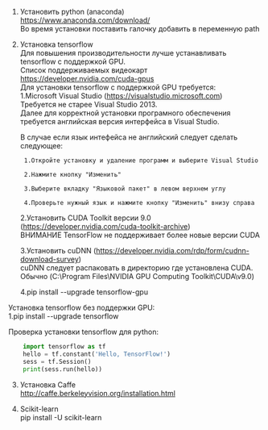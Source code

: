 1. Установить python (anaconda)  
https://www.anaconda.com/download/  
Во время установки поставить галочку добавить в переменную path  

2. Установка tensorflow  
Для повышения производительности лучше устанавливать tensorflow с поддержкой GPU.  
Список поддерживаемых видеокарт https://developer.nvidia.com/cuda-gpus  
Для установки tensorflow с поддержкой GPU требуется:  
    1.Microsoft Visual Studio (https://visualstudio.microsoft.com)  
    Требуется не старее Visual Studio 2013.  
    Далее для корректной установки програмного обеспечения требуется английская версия интерфейса в Visual Studio.  

    В случае если язык интефейса не английский следует сделать следующее:  

        1.Откройте установку и удаление программ и выберите Visual Studio

        2.Нажмите кнопку "Изменить"

        3.Выберите вкладку "Языковой пакет" в левом верхнем углу

        4.Проверьте нужный язык и нажмите кнопку "Изменить" внизу справа

    2.Установить CUDA Toolkit версии 9.0 (https://developer.nvidia.com/cuda-toolkit-archive)  
    ВНИМАНИЕ TensorFlow не поддерживает более новые версии CUDA  

    3.Установить cuDNN  (https://developer.nvidia.com/rdp/form/cudnn-download-survey)  
    cuDNN следует распаковать в директорию где установлена CUDA.  
    Обычно (C:\Program Files\NVIDIA GPU Computing Toolkit\CUDA\v9.0)  

    4.pip install --upgrade tensorflow-gpu  
 
Установка tensorflow без поддержки GPU:  
    1.pip install --upgrade tensorflow  
 
Проверка установки tensorflow для python:
```python
    import tensorflow as tf  
    hello = tf.constant('Hello, TensorFlow!')  
    sess = tf.Session()  
    print(sess.run(hello))  
```

3. Установка Caffe  
http://caffe.berkeleyvision.org/installation.html  

4. Scikit-learn  
pip install -U scikit-learn  